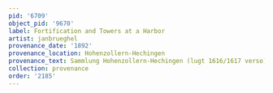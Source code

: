 ```yaml
---
pid: '6709'
object_pid: '9670'
label: Fortification and Towers at a Harbor
artist: janbrueghel
provenance_date: '1892'
provenance_location: Hohenzollern-Hechingen
provenance_text: Sammlung Hohenzollern-Hechingen (lugt 1616/1617 verso)
collection: provenance
order: '2185'
---
```

